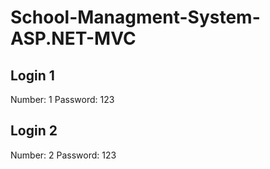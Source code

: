 # School-Managment-System-ASP.NET-MVC

Login 1
------------------------
Number: 1      Password: 123

Login 2
------------------------
Number: 2      Password: 123
